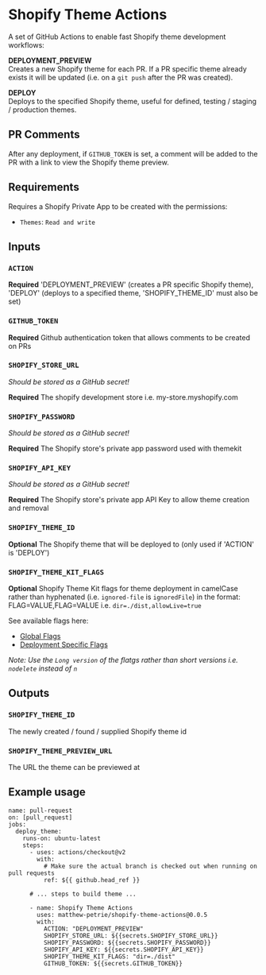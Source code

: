 # Shopify Theme Actions

A set of GitHub Actions to enable fast Shopify theme development workflows:

**DEPLOYMENT_PREVIEW**  
Creates a new Shopify theme for each PR. If a PR specific theme already exists it will be updated (i.e. on a `git push` after the PR was created).

**DEPLOY**  
Deploys to the specified Shopify theme, useful for defined, testing / staging / production themes.

## PR Comments

After any deployment, if `GITHUB_TOKEN` is set, a comment will be added to the PR with a link to view the Shopify theme preview.

## Requirements

Requires a Shopify Private App to be created with the permissions:

- `Themes`: `Read and write`

## Inputs

### `ACTION`

**Required** 'DEPLOYMENT_PREVIEW' (creates a PR specific Shopify theme), 'DEPLOY' (deploys to a specified theme, 'SHOPIFY_THEME_ID' must also be set)

### `GITHUB_TOKEN`

**Required** Github authentication token that allows comments to be created on PRs

### `SHOPIFY_STORE_URL`

_Should be stored as a GitHub secret!_

**Required** The shopify development store i.e. my-store.myshopify.com

### `SHOPIFY_PASSWORD`

_Should be stored as a GitHub secret!_

**Required** The Shopify store's private app password used with themekit

### `SHOPIFY_API_KEY`

_Should be stored as a GitHub secret!_

**Required** The Shopify store's private app API Key to allow theme creation and removal

### `SHOPIFY_THEME_ID`

**Optional** The Shopify theme that will be deployed to (only used if 'ACTION' is 'DEPLOY')

### `SHOPIFY_THEME_KIT_FLAGS`

**Optional** Shopify Theme Kit flags for theme deployment in camelCase rather than hyphenated (i.e. `ignored-file` is `ignoredFile`) in the format: FLAG=VALUE,FLAG=VALUE i.e. `dir=./dist,allowLive=true`

See available flags here:

- [Global Flags](https://shopify.dev/tools/theme-kit/configuration-reference#command-line-flags)
- [Deployment Specific Flags](https://shopify.dev/tools/theme-kit/command-reference#deploy)

_Note: Use the `Long version` of the flatgs rather than short versions i.e. `nodelete` instead of `n`_

## Outputs

### `SHOPIFY_THEME_ID`

The newly created / found / supplied Shopify theme id

### `SHOPIFY_THEME_PREVIEW_URL`

The URL the theme can be previewed at

## Example usage

```
name: pull-request
on: [pull_request]
jobs:
  deploy_theme:
    runs-on: ubuntu-latest
    steps:
      - uses: actions/checkout@v2
        with:
          # Make sure the actual branch is checked out when running on pull requests
          ref: ${{ github.head_ref }}

      # ... steps to build theme ...

      - name: Shopify Theme Actions
        uses: matthew-petrie/shopify-theme-actions@0.0.5
        with:
          ACTION: "DEPLOYMENT_PREVIEW"
          SHOPIFY_STORE_URL: ${{secrets.SHOPIFY_STORE_URL}}
          SHOPIFY_PASSWORD: ${{secrets.SHOPIFY_PASSWORD}}
          SHOPIFY_API_KEY: ${{secrets.SHOPIFY_API_KEY}}
          SHOPIFY_THEME_KIT_FLAGS: "dir=./dist"
          GITHUB_TOKEN: ${{secrets.GITHUB_TOKEN}}
```
